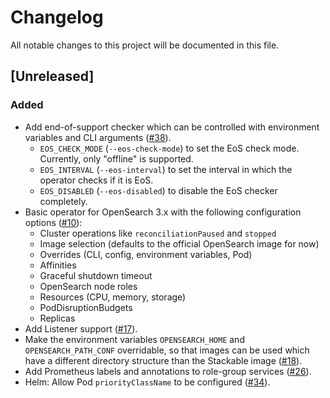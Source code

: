 # Changelog

All notable changes to this project will be documented in this file.

## [Unreleased]

### Added

- Add end-of-support checker which can be controlled with environment variables and CLI arguments ([#38]).
  - `EOS_CHECK_MODE` (`--eos-check-mode`) to set the EoS check mode. Currently, only "offline" is supported.
  - `EOS_INTERVAL` (`--eos-interval`) to set the interval in which the operator checks if it is EoS.
  - `EOS_DISABLED` (`--eos-disabled`) to disable the EoS checker completely.
- Basic operator for OpenSearch 3.x with the following configuration options ([#10]):
  - Cluster operations like `reconciliationPaused` and `stopped`
  - Image selection (defaults to the official OpenSearch image for now)
  - Overrides (CLI, config, environment variables, Pod)
  - Affinities
  - Graceful shutdown timeout
  - OpenSearch node roles
  - Resources (CPU, memory, storage)
  - PodDisruptionBudgets
  - Replicas
- Add Listener support ([#17]).
- Make the environment variables `OPENSEARCH_HOME` and `OPENSEARCH_PATH_CONF` overridable, so that
  images can be used which have a different directory structure than the Stackable image ([#18]).
- Add Prometheus labels and annotations to role-group services ([#26]).
- Helm: Allow Pod `priorityClassName` to be configured ([#34]).

[#10]: https://github.com/stackabletech/opensearch-operator/pull/10
[#17]: https://github.com/stackabletech/opensearch-operator/pull/17
[#18]: https://github.com/stackabletech/opensearch-operator/pull/18
[#26]: https://github.com/stackabletech/opensearch-operator/pull/26
[#34]: https://github.com/stackabletech/opensearch-operator/pull/34
[#38]: https://github.com/stackabletech/opensearch-operator/pull/38
